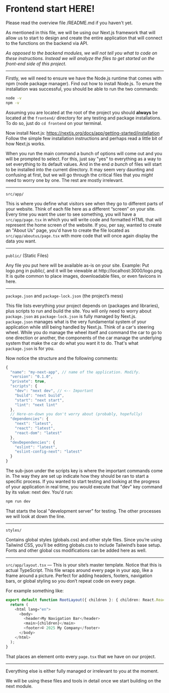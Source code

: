 
# Frontend start HERE! # 

Please read the overview file /README.md if you haven't yet.

As mentioned in this file, we will be using our Next.js framework that will allow us to start to design and create the entire application that will connect to the functions on the backend via API.

*As opposed to the backend modules, we will not tell you what to code on these instructions. Instead we will analyze the files to get started on the front-end side of this project.*

- - - - - - - - - - - - - - - - - - - - - - - - - - - - - - - - - - - - - - - - - - - - - - - - - - 

Firstly, we will need to ensure we have the Node.js runtime that comes with npm (node package manager). Find out how to install Node.js. To enure the installation was successful, you should be able to run the two commands:
```bash
node -v
npm -v
```

Assuming you are located at the root of the project you should **always** be located at the `frontend/` directory for any testing and package installations. To do so, just do `cd frontend` on your terminal.

Now install Next.js: https://nextjs.org/docs/app/getting-started/installation
Follow the simple few installation instructions and perhaps read a little bit of how Next.js works.

When you run the main command a bunch of options will come out and you will be prompted to select. For this, just say "yes" to everything as a way to set everything to its default values. And in the end *a bunch* of files will start to be installed into the current directory. It may seem very daunting and confusing at first, but we will go through the critical files that you *might* need to worry one by one. The rest are mostly irrelevant.

- - - - - - - - - - - - - - - - - - - - - - - - - - - - - - - - - - - - - - - - - - - - - - - - - - 

`src/app/`

This is where you define what visitors see when they go to different parts of your website.
Think of each file here as a different “screen” on your site. Every time you want the user to see something, you will have a `src/app/page.tsx` in which you will write code and formatted HTML that will represent the home screen of the website.
If you, per say, wanted to create an "About Us" page, you'd have to create the file located as `src/app/aboutus/page.tsx` with more code that will once again display the data you want.

---

`public/` (Static Files)

Any file you put here will be available as-is on your site.
Example: Put logo.png in public/, and it will be viewable at http://localhost:3000/logo.png.
It is quite common to place images, downloadable files, or even favicons in here.

---

`package.json` and `package-lock.json` (the project’s mess)

This file lists everything your project depends on (packages and libraries), plus scripts to run and build the site.
You will only need to worry about `package.json` as `package-lock.json` is fully managed by Next.js. `package.json` manages what is the very fundamental system of your application while still being handled by Next.js. 
Think of a car's steering wheel. While you do manage the wheel itself and command the car to go to one direction or another, the components of the car manage the underlying system that make the car do what you want it to do. That's what `package.json` is for you.

Now notice the structure and the following comments:
```js
{
  "name": "my-next-app", // name of the application. Modify.
  "version": "0.1.0",
  "private": true,
  "scripts": {
    "dev": "next dev", // <-- Important
    "build": "next build",
    "start": "next start",
    "lint": "next lint"
  },
  // Here-on-down you don't worry about (probably, hopefully)
  "dependencies": {
    "next": "latest",
    "react": "latest",
    "react-dom": "latest"
  },
  "devDependencies": {
    "eslint": "latest",
    "eslint-config-next": "latest"
  }
}
```

The sub-json under the scripts key is where the important commands come in. The way they are set up indicate how they should be ran to start a specific process.
If you wanted to start testing and looking at the progress of your application in real time, you would execute that "dev" key command by its value: next dev. You'd run:
```bash
npm run dev
```
That starts the local "development server" for testing. 
The other processes we will look at down the line.

---

`styles/` 

Contains global styles (globals.css) and other style files.
Since you’re using Tailwind CSS, you’ll be editing globals.css to include Tailwind’s base setup.
Fonts and other global css modifications can be added here as well.

---

`src/app/layout.tsx` — 
This is your site’s master template. 
Notice that this is actual TypeScript. This file wraps around every page in your app, like a frame around a picture. Perfect for adding headers, footers, navigation bars, or global styling so you don’t repeat code on every page.

For example something like:

```ts
export default function RootLayout({ children }: { children: React.ReactNode }) {
  return (
    <html lang="en">
      <body>
        <header>My Navigation Bar</header>
        <main>{children}</main>
        <footer>© 2025 My Company</footer>
      </body>
    </html>
  );
}
```

That places an element onto every `page.tsx` that we have on our project.

---

Everything else is either fully managed or irrelevant to you at the moment.

We will be using these files and tools in detail once we start building on the next module.
